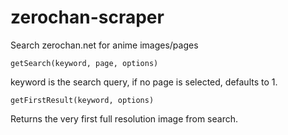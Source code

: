# zerochan-scraper
Search zerochan.net for anime images/pages

```getSearch(keyword, page, options)```

keyword is the search query, if no page is selected, defaults to 1.

```getFirstResult(keyword, options)```

Returns the very first full resolution image from search.
